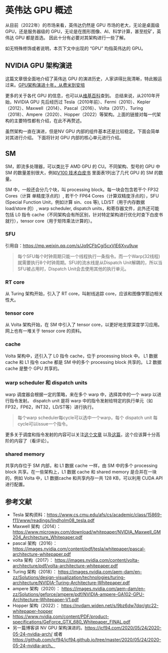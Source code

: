 # 英伟达 GPU 概述
从目前（2022年）的市场来看，英伟达仍然是 GPU 市场的老大，无论是桌面级 GPU，还是服务器级的 GPU，无论是在图形图像、AI、科学计算，甚至挖矿，英伟达 GPU 都是首选。
因此十分有必要对其架构进行一些了解。

如无特殊修饰或者说明，本页下文中出现的 “GPU” 均指英伟达的 GPU。

## NVIDIA GPU 架构演进
这篇文章很全面地介绍了英伟达 GPU 的演进历史，人家讲得比我清晰，特此搬运过来。[GPU架构演进十年，从费米到安培](https://mp.weixin.qq.com/s/Jq9CFbCgi5cxVlE6Xvu9uw)

更多的关于各代 GPU 的信息，也可以从[维基百科](https://en.wikipedia.org/wiki/List_of_Nvidia_graphics_processing_units)查到。
总结来说，从2010年开始，NVIDIA GPU 先后经历过 Tesla（2010年前）、Fermi（2010）、Kepler（2012）、Maxwell（2014）、Pascal（2016）、Volta（2017）、Turing（2018）、Ampere（2020）、Hopper（2022）等架构。上面的链接对每一代架构的主要特性都有介绍，在此不再赘述。

虽然架构一直在演进，但是NV GPU 内部的组件基本还是比较稳定。下面会简单对其进行介绍。
下面将针对 GPU 内部的核心单元进行介绍。

## SM
SM，即流多处理器，可以类比于 AMD GPU 的 CU。不同架构、型号的 GPU 中 SM 的数量差别很大，例如[V100 技术白皮书](https://images.nvidia.cn/content/volta-architecture/pdf/volta-architecture-whitepaper.pdf) 里面表1列出了几代 GPU 的 SM 的数量。

SM 中，一般还会分几个块，叫 processing block。每一块会包含若干个 FP32 Cores（计算 单精度浮点的）, 若干个 FP64 Cores（计算双精度浮点的），SFU (Special Function Unit，例如计算 sin、cos 等), LD/ST（用于内存数据 load/store 的）,  warp scheduler,  dispatch units，和寄存器文件，此外还可能包括 L0 指令 cache（不同架构会有所区别，针对特定架构进行优化时查下白皮书就行），tensor core（用于矩阵乘法计算的）。

### SFU
引用自：https://mp.weixin.qq.com/s/Jq9CFbCgi5cxVlE6Xvu9uw
> 每个SFU每个时钟周期只能一个线程执行一条指令。而一个Warp(32线程)就需要执行8个时钟周期。SFU的流水线是从Dispatch Unit解耦的，所以当SFU被占用时，Dispatch Unit会去使用其他的执行单元。

### RT core
从 Turing 架构开始，引入了 RT core，叫射线追踪 core，应该和图像学那边相关性大。

### tensor core
从 Volta 架构开始，在 SM 中引入了 tensor core，以更好地支撑深度学习应用。
网上也有一堆关于 tensor core 的资料。

### cache
Volta 架构中，还引入了 L0 指令 cache，位于 processing block 中。
L1 数据 cache 和 L1 指令 cache 都是 SM 中的多个 processing block 共享的。
L2 数据 cache 是整个 GPU 共享的。

### warp scheduler 和 dispatch units
warp 调度器会根据一定的策略，来在多个 warp 中，选择其中的一个 warp 以进行指令发射。
dispatch unit 是将 warp 中的指令发射给特定的执行单元（如 FP32，FP62，INT32，LD/ST等）进行执行。

> 每个warp scheduler每cycle可以选中一个warp，每个 dispatch unit 每cycle可以issue一个指令。

更多关于调度和指令发射的内容可以关注[这个文章](https://zhuanlan.zhihu.com/p/166180054) 以及[这篇](https://www.zhihu.com/column/p/391238629)，这个应该算十分高阶的内容了（看评论）。

### shared memory
共享内存位于 SM 内部，和 L1 数据 cache 一样，由 SM 中的多个 processing block 共享。在一些架构上，L1 数据 cache 和 shared memory 是合并在一块的，例如 Volta 中，L1 数据cache 和共享内存一共 128 KB，可以利用 CUDA API 进行配置。

## 参考文献
- Tesla 架构资料：https://www.cs.cmu.edu/afs/cs/academic/class/15869-f11/www/readings/lindholm08_tesla.pdf
- Maxwell 架构（2014）： https://www.microway.com/download/whitepaper/NVIDIA_Maxwell_GM204_Architecture_Whitepaper.pdf
- pascal 架构（2016）： https://images.nvidia.com/content/pdf/tesla/whitepaper/pascal-architecture-whitepaper.pdf
- volta 架构（2017）： https://images.nvidia.com/content/volta-architecture/pdf/volta-architecture-whitepaper.pdf
- Turing 架构（2018）： https://images.nvidia.com/aem-dam/en-zz/Solutions/design-visualization/technologies/turing-architecture/NVIDIA-Turing-Architecture-Whitepaper.pdf
- ampere 架构（2020）： https://images.nvidia.com/aem-dam/en-zz/Solutions/geforce/ampere/pdf/NVIDIA-ampere-GA102-GPU-Architecture-Whitepaper-V1.pdf
- Hopper 架构（2022）： https://nvdam.widen.net/s/9bz6dw7dqr/gtc22-whitepaper-hopper
- https://www.nvidia.com/content/PDF/product-specifications/GeForce_GTX_680_Whitepaper_FINAL.pdf
- 另一篇博客讲 NV GPU 架构演进的。https://jcf94.com/2020/05/24/2020-05-24-nvidia-arch/ 或者 https://github.com/jcf94/jcf94.github.io/tree/master/2020/05/24/2020-05-24-nvidia-arch。
